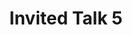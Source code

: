 ---
sequence_id: 12
speaker: Masoud Mansoury 
title: Invited Talk 5
time: 1600
#affil: 
webpage: https://scholar.google.com/citations?user=TSG6jcMAAAAJ&hl=en 
#abstract: TBD
---